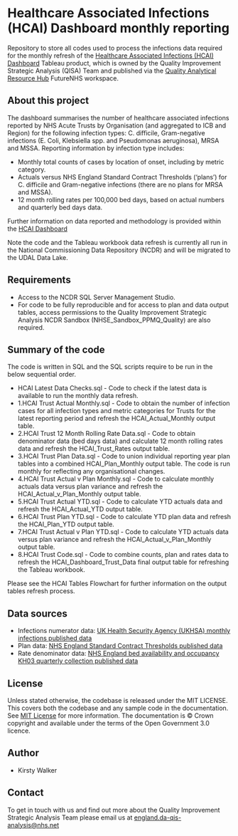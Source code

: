 # Healthcare Associated Infections (HCAI) Dashboard monthly reporting
Repository to store all codes used to process the infections data required for the monthly refresh of the [Healthcare Associated Infections (HCAI) Dashboard](https://future.nhs.uk/Quality/view?objectID=38943952) Tableau product, which is owned by the Quality Improvement Strategic Analysis (QISA) Team and published via the [Quality Analytical Resource Hub](https://future.nhs.uk/Quality/groupHome) FutureNHS workspace.

## About this project
The dashboard summarises the number of healthcare associated infections reported by NHS Acute Trusts by Organisation (and aggregated to ICB and Region) for the following infection types: C. difficile, Gram-negative infections (E. Coli, Klebsiella spp. and Pseudomonas aeruginosa), MRSA and MSSA. Reporting information by infection type includes:
-  Monthly total counts of cases by location of onset, including by metric category.
-  Actuals versus NHS England Standard Contract Thresholds (‘plans’) for C. difficile and Gram-negative infections (there are no plans for MRSA and MSSA).
-  12 month rolling rates per 100,000 bed days, based on actual numbers and quarterly bed days data.

Further information on data reported and methodology is provided within the [HCAI Dashboard](https://future.nhs.uk/Quality/view?objectID=38943952)

Note the code and the Tableau workbook data refresh is currently all run in the National Commissioning Data Repository (NCDR) and will be migrated to the UDAL Data Lake.

## Requirements
-  Access to the NCDR SQL Server Management Studio.
-  For code to be fully reproducible and for access to plan and data output tables, access permissions to the Quality Improvement Strategic Analysis NCDR Sandbox (NHSE_Sandbox_PPMQ_Quality) are also required.

## Summary of the code	
The code is written in SQL and the SQL scripts require to be run in the below sequential order.
- HCAI Latest Data Checks.sql - Code to check if the latest data is available to run the monthly data refresh.
- 1.HCAI Trust Actual Monthly.sql - Code to obtain the number of infection cases for all infection types and metric categories for Trusts for the latest reporting period and refresh the HCAI_Actual_Monthly output table.
- 2.HCAI Trust 12 Month Rolling Rate Data.sql - Code to obtain denominator data (bed days data) and calculate 12 month rolling rates data and refresh the HCAI_Trust_Rates output table.
- 3.HCAI Trust Plan Data.sql - Code to union individual reporting year plan tables into a combined HCAI_Plan_Monthly output table. The code is run monthly for reflecting any organisational changes.
- 4.HCAI Trust Actual v Plan Monthly.sql - Code to calculate monthly actuals data versus plan variance and refresh the HCAI_Actual_v_Plan_Monthly output table.
- 5.HCAI Trust Actual YTD.sql - Code to calculate YTD actuals data and refresh the HCAI_Actual_YTD output table.
- 6.HCAI Trust Plan YTD.sql - Code to calculate YTD plan data and refresh the HCAI_Plan_YTD output table.
- 7.HCAI Trust Actual v Plan YTD.sql - Code to calculate YTD actuals data versus plan variance and refresh the HCAI_Actual_v_Plan_Monthly output table.
- 8.HCAI Trust Code.sql - Code to combine counts, plan and rates data to refresh the HCAI_Dashboard_Trust_Data final output table for refreshing the Tableau workbook.

Please see the HCAI Tables Flowchart for further information on the output tables refresh process.

## Data sources
-	Infections numerator data:  [UK Health Security Agency (UKHSA) monthly infections published data](https://www.gov.uk/government/statistics/mrsa-mssa-gram-negative-bacteraemia-and-cdi-monthly-data-2024-to-2025)
-	Plan data:  [NHS England Standard Contract Thresholds published data](https://www.england.nhs.uk/publication/minimising-clostridioides-difficile-and-gram-negative-bloodstream-infections/)
-	Rate denominator data:  [NHS England bed availability and occupancy KH03 quarterly collection published data](https://www.england.nhs.uk/statistics/statistical-work-areas/bed-availability-and-occupancy/bed-availability-and-occupancy-kh03/)

## License
Unless stated otherwise, the codebase is released under the MIT LICENSE. This covers both the codebase and any sample code in the documentation.
See [MIT License](https://github.com/nhsengland/QISA-HCAI-dashboard-BAU/blob/main/LICENSE) for more information.
The documentation is © Crown copyright and available under the terms of the Open Government 3.0 licence.

## Author
- Kirsty Walker

## Contact
To get in touch with us and find out more about the Quality Improvement Strategic Analysis Team please email us at england.da-qis-analysis@nhs.net
